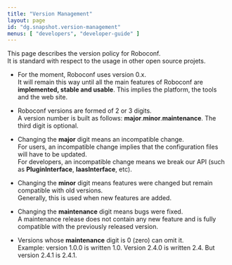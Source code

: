 ```yaml
---
title: "Version Management"
layout: page
id: "dg.snapshot.version-management"
menus: [ "developers", "developer-guide" ]
---
```


This page describes the version policy for Roboconf.  
It is standard with respect to the usage in other open source projets.

* For the moment, Roboconf uses version 0.x.  
It will remain this way until all the main features of Roboconf are **implemented, stable and usable**.
This implies the platform, the tools and the web site.

* Roboconf versions are formed of 2 or 3 digits.  
A version number is built as follows: **major**.**minor**.**maintenance**. The third digit is optional.

* Changing the **major** digit means an incompatible change.  
For users, an incompatible change implies that the configuration files will have to be updated.  
For developers, an incompatible change means we break our API (such as **PluginInterface**, **IaasInterface**, etc).

* Changing the **minor** digit means features were changed but remain compatible with old versions.  
Generally, this is used when new features are added.

* Changing the **maintenance** digit means bugs were fixed.  
A maintenance release does not contain any new feature and is fully compatible with the previously released version.

* Versions whose **maintenance** digit is 0 (zero) can omit it.  
Example: version 1.0.0 is written 1.0. Version 2.4.0 is written 2.4. But version 2.4.1 is 2.4.1.
